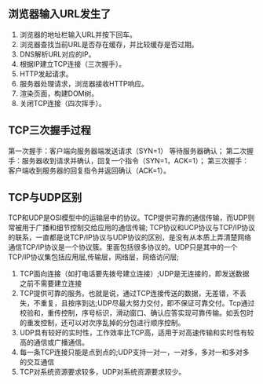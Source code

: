## 浏览器输入URL发生了
1. 浏览器的地址栏输入URL并按下回车。
2. 浏览器查找当前URL是否存在缓存，并比较缓存是否过期。
3. DNS解析URL对应的IP。
4. 根据IP建立TCP连接（三次握手）。
5. HTTP发起请求。
6. 服务器处理请求，浏览器接收HTTP响应。
7. 渲染页面，构建DOM树。
8. 关闭TCP连接（四次挥手）。

## TCP三次握手过程
第一次握手：客户端向服务器端发送请求（SYN=1） 等待服务器确认；
第二次握手：服务器收到请求并确认，回复一个指令（SYN=1，ACK=1）；
第三次握手：客户端收到服务器的回复指令并返回确认（ACK=1）。

## TCP与UDP区别
TCP和UDP是OSI模型中的运输层中的协议。TCP提供可靠的通信传输，而UDP则常被用于广播和细节控制交给应用的通信传输;
TCP协议和UCP协议与TCP/IP协议的联系，一直都是说TCP/IP协议与UDP协议的区别，是没有从本质上弄清楚网络通信TCP/IP协议是一个协议簇。里面包括很多协议的。UDP只是其中的一个TCP/IP协议集包括应用层,传输层，网络层，网络访问层;
1. TCP面向连接（如打电话要先拨号建立连接）;UDP是无连接的，即发送数据之前不需要建立连接
2. TCP提供可靠的服务。也就是说，通过TCP连接传送的数据，无差错，不丢失，不重复，且按序到达;UDP尽最大努力交付，即不保证可靠交付。Tcp通过校验和，重传控制，序号标识，滑动窗口、确认应答实现可靠传输。如丢包时的重发控制，还可以对次序乱掉的分包进行顺序控制。
3. UDP具有较好的实时性，工作效率比TCP高，适用于对高速传输和实时性有较高的通信或广播通信。
4. 每一条TCP连接只能是点到点的;UDP支持一对一，一对多，多对一和多对多的交互通信
5. TCP对系统资源要求较多，UDP对系统资源要求较少。
